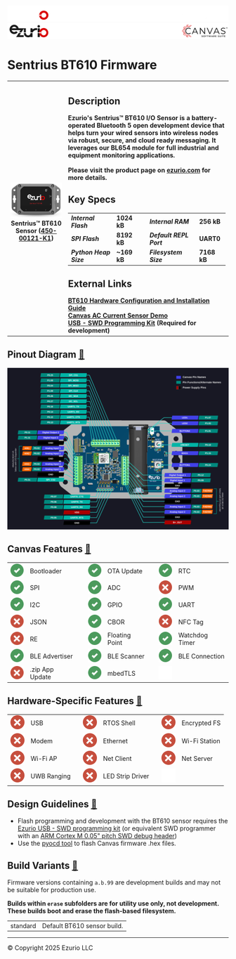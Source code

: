 
<logo>![logo](../img/github_doc_header-dark.png#gh-dark-mode-only)</logo><logo>![logo](../img/github_doc_header-light.png#gh-light-mode-only)</logo>
#  Sentrius BT610 Firmware

<table>
  <tr>
    <th align="center">
      <img width="380" height="1" style="max-width: 100%; height: auto; max-height: 1px; visibility:hidden;"/>
      <a href="img/450-00121-k1.png"><img src="img/450-00121-k1.png"/></a><br/>
      Sentrius™ BT610 Sensor (<a href="https://www.ezurio.com/part/450-00121">450-00121-K1</a>)
    </th>
    <th align="left">
      <h2>Description</h2>
      Ezurio's Sentrius™ BT610 I/O Sensor is a battery-operated Bluetooth 5 open development device that helps turn your wired sensors into wireless nodes via robust, secure, and cloud ready messaging. It leverages our BL654 module for full industrial and equipment monitoring applications.<br/><br/>
      Please visit the product page on <a href="https://www.ezurio.com/iot-devices/bluetooth-iot-devices/sentrius-bt610-io-sensor">ezurio.com</a> for more details.
      <h2>Key Specs</h2>
      <table>
        <tr>
          <td><i>Internal Flash</i></td>
          <td>1024 kB</td>
          <td></td>
          <td><i>Internal RAM</i></td>
          <td>256 kB</td>
        </tr>
        <tr>
          <td><i>SPI Flash</i></td>
          <td>8192 kB</td>
          <td></td>
          <td><i>Default REPL Port</i></td>
          <td>UART0</td>
        </tr>
        <tr>
          <td><i>Python Heap Size</i></td>
          <td>~169 kB</td>
          <td></td>
          <td><i>Filesystem Size</i></td>
          <td>7168 kB</td>
        </tr>
      </table>
      <h2>External Links</h2>
      <a href="https://www.ezurio.com/documentation/bt610-hardware-configuration-and-installation-guide">BT610 Hardware Configuration and Installation Guide</a><br/>
      <a href="https://www.ezurio.com/documentation/application-note-ac-current-sensor-demo">Canvas AC Current Sensor Demo</a><br/>
      <a href="https://www.ezurio.com/documentation/product-brief-usb-swd-programming-kit">USB - SWD Programming Kit</a> (Required for development)
    </th>
  </tr>
</table>

## Pinout Diagram <a id="pinout_diagram"></a>[🔗](#pinout_diagram)
[![Sentrius BT610 Sensor Pinout Diagram](img/bt610.svg)](img/bt610.svg)

## Canvas Features <a id="canvas_features"></a>[🔗](#canvas_features)
| | | | | | | | |
|--:|:--|---|--:|:--|---|--:|:-- |
| ![X](../img/check-32px.png) | Bootloader           | | ![X](../img/check-32px.png) | OTA Update                | | ![X](../img/check-32px.png) | RTC                       |
| ![x](../img/check-32px.png) | SPI                  | | ![X](../img/check-32px.png) | ADC                       | | ![X](../img/redx-32px.png)  | PWM                       |
| ![x](../img/check-32px.png) | I2C                  | | ![X](../img/check-32px.png) | GPIO                      | | ![X](../img/check-32px.png) | UART                      |
| ![x](../img/redx-32px.png)  | JSON                 | | ![X](../img/check-32px.png) | CBOR                      | | ![X](../img/redx-32px.png)  | NFC Tag                   |
| ![x](../img/redx-32px.png)  | RE                   | | ![X](../img/check-32px.png) | Floating Point            | | ![X](../img/check-32px.png) | Watchdog Timer            |
| ![x](../img/check-32px.png) | BLE Advertiser       | | ![X](../img/check-32px.png) | BLE Scanner               | | ![X](../img/check-32px.png) | BLE Connection            |
| ![x](../img/redx-32px.png)  | .zip App Update      | | ![X](../img/check-32px.png) | mbedTLS                   | | ![X](../img/blank-32px.png) |                           |

## Hardware-Specific Features <a id="hardware_specific_features"></a>[🔗](#hardware_specific_features)
| | | | | | | | |
|--:|:--|---|--:|:--|---|--:|:--|
| ![x](../img/redx-32px.png)  | USB          | | ![X](../img/redx-32px.png)  | RTOS Shell       | | ![X](../img/redx-32px.png)  | Encrypted FS     |
| ![x](../img/redx-32px.png)  | Modem        | | ![X](../img/redx-32px.png)  | Ethernet         | | ![X](../img/redx-32px.png)  | Wi-Fi Station    |
| ![x](../img/redx-32px.png)  | Wi-Fi AP     | | ![X](../img/redx-32px.png)  | Net Client       | | ![X](../img/redx-32px.png)  | Net Server       |
| ![X](../img/redx-32px.png)  | UWB Ranging  | | ![X](../img/redx-32px.png)  | LED Strip Driver | | ![X](../img/blank-32px.png) |                  |

## Design Guidelines <a id="design_guidelines"></a>[🔗](#design_guidelines)
- Flash programming and development with the BT610 sensor requires the [Ezurio USB - SWD programming kit](https://www.ezurio.com/wireless-modules/programming-kits/usb-swd-programming-kit) (or equivalent SWD programmer with an [ARM Cortex M 0.05" pitch SWD debug header](https://www.segger.com/products/debug-probes/j-link/accessories/adapters/9-pin-cortex-m-adapter/))
- Use the [pyocd tool](https://pyocd.io/) to flash Canvas firmware .hex files.

## Build Variants <a id="build_variants"></a>[🔗](#build_variants)
Firmware versions containing `a.b.99` are development builds and may not be suitable for production use.

**Builds within `erase` subfolders are for utility use only, not development. These builds boot and erase the flash-based filesystem.**

| | |
|--:|:--|
| standard                       | Default BT610 sensor build.     |

---
© Copyright 2025 Ezurio LLC
